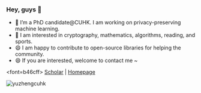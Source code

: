### Hey, guys 👋

- 💬 I’m a PhD candidate@CUHK. I am working on privacy-preserving machine learning. 
- 💬 I am interested in cryptography, mathematics, algorithms, reading, and sports. 
- 😄 I am happy to contribute to open-source libraries for helping the community. 
- 😄 If you are interested, welcome to contact me ~

<font=b46cff> [Scholar](https://scholar.google.com/citations?user=fH3uUgYAAAAJ) | [Homepage]()</font>
<!--
![yuzhengcuhk's GitHub stats](https://github-readme-stats.vercel.app/api?username=yuzhengcuhk&count_private=true&show_icons=true&theme=buefy)
**yuzhengcuhk/yuzhengcuhk** is a ✨ _special_ ✨ repository because its `README.md` (this file) appears on your GitHub profile.

Here are some ideas to get you started:

- 🔭 I’m currently working on ...
- 🌱 I’m currently learning ...
- 👯 I’m looking to collaborate on ...
- 🤔 I’m looking for help with ...
- 💬 Ask me about ...
- 📫 How to reach me: ...
- 😄 Pronouns: ...
- ⚡ Fun fact: ...
![Top Langs](https://github-readme-stats.vercel.app/api/top-langs/?username=yuzhengcuhk&layout=compact)
-->
<p align="left"> <img src="https://komarev.com/ghpvc/?username=yuzhengcuhk&label=Profile%20views&color=b46cff&style=plastic" alt="yuzhengcuhk" /> </p>
